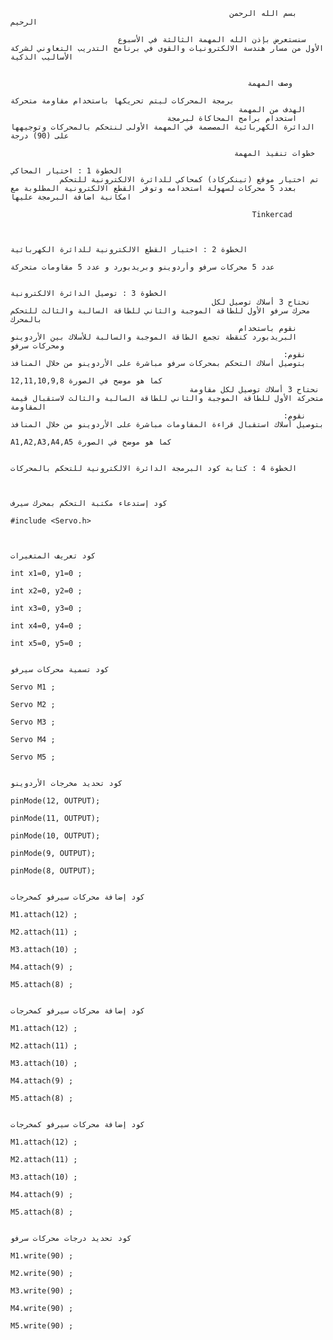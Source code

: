                                                      بسم الله الرحمن الرحيم

                            سنستعرض بإذن الله المهمة الثالثة في الأسبوع الأول من مسار هندسة الالكترونيات والقوى في برنامج التدريب التعاوني لشركة الأساليب الذكية


                                                         وصف المهمة
                                                                             برمجة المحركات ليتم تحريكها باستخدام مقاومة متحركة
                                                       الهدف من المهمة
                                       استخدام برامج المحاكاة لبرمجة الدائرة الكهربائية المصصمة في المهمة الأولى لنتحكم بالمحركات وتوجيهها على (90) درجة 

                                                      خطوات تنفيذ المهمة
                                                                                                     الخطوة 1 : اختيار المحاكي
               تم اختيار موقع (تينكركاد) كمحاكي للدائرة الالكترونية للتحكم بعدد 5 محركات لسهولة استخدامه وتوفر القطع الالكترونية المطلوبة مع امكانية اضافة البرمجة عليها

                                                          Tinkercad


                                                                                    الخطوة 2 : اختيار القطع الالكترونية للدائرة الكهربائية
                                                                         عدد 5 محركات سرفو وأردوينو وبريدبورد و عدد 5 مقاومات متحركة
                                                                                                                                  
                                                                                              الخطوة 3 : توصيل الدائرة الالكترونية
                                                 نحتاح 3 أسلاك توصيل لكل محرك سرفو الأول للطاقة الموجبة والثاني للطاقة السالبة والثالث للتحكم بالمحرك
                                                       نقوم باستخدام البريدبورد كنقطة تجمع الطاقة الموجبة والسالبة للأسلاك بين الأردوينو ومحركات سرفو
                                                                 :نقوم بتوصيل أسلاك التحكم بمحركات سرفو مباشرة على الأردوينو من خلال المنافذ
                                                                                         12,11,10,9,8 كما هو موضح في الصورة
                                            نحتاح 3 أسلاك توصيل لكل مقاومة متحركة الأول للطاقة الموجبة والثاني للطاقة السالبة والثالث لاستقبال قيمة المقاومة    
                                                                 :نقوم بتوصيل أسلاك استقبال قراءة المقاومات مباشرة على الأردوينو من خلال المنافذ
                                                                                       A1,A2,A3,A4,A5 كما هو موضح في الصورة
                                                           
                                                                            الخطوة 4 : كتابة كود البرمجة الدائرة الالكترونية للتحكم بالمحركات 
                                                                                           
                                                                                                                          
                                                                                              كود إستدعاء مكتبة التحكم بمحرك سيرف
                                                                                              #include <Servo.h>
                                                                                              
                                                                                              
                                                                                              كود تعريف المتغيرات
                                                                                              int x1=0, y1=0 ;
                                                                                              int x2=0, y2=0 ;
                                                                                              int x3=0, y3=0 ;
                                                                                              int x4=0, y4=0 ;
                                                                                              int x5=0, y5=0 ;
                                                                                          
                                                                                              كود تسمية محركات سيرفو
                                                                                              Servo M1 ;
                                                                                              Servo M2 ;
                                                                                              Servo M3 ;
                                                                                              Servo M4 ;
                                                                                              Servo M5 ;
                                                                                              
                                                                                              كود تحديد مخرجات الأردوينو
                                                                                              pinMode(12, OUTPUT);
                                                                                              pinMode(11, OUTPUT);
                                                                                              pinMode(10, OUTPUT);
                                                                                              pinMode(9, OUTPUT);
                                                                                              pinMode(8, OUTPUT);
                                                                                              
                                                                                              كود إضافة محركات سيرفو كمخرجات
                                                                                              M1.attach(12) ;
                                                                                              M2.attach(11) ;
                                                                                              M3.attach(10) ;
                                                                                              M4.attach(9) ;
                                                                                              M5.attach(8) ;
                                                                                              
                                                                                              كود إضافة محركات سيرفو كمخرجات
                                                                                              M1.attach(12) ;
                                                                                              M2.attach(11) ;
                                                                                              M3.attach(10) ;
                                                                                              M4.attach(9) ;
                                                                                              M5.attach(8) ;
                                                                                              
                                                                                              كود إضافة محركات سيرفو كمخرجات
                                                                                              M1.attach(12) ;
                                                                                              M2.attach(11) ;
                                                                                              M3.attach(10) ;
                                                                                              M4.attach(9) ;
                                                                                              M5.attach(8) ;
                                                                                             
                                                                                              كود تحديد درجات محركات سرفو       
                                                                                             M1.write(90) ;
                                                                                             M2.write(90) ;
                                                                                             M3.write(90) ;
                                                                                             M4.write(90) ;
                                                                                             M5.write(90) ;
